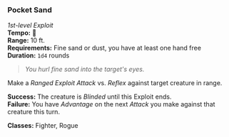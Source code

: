 ### Pocket Sand
*1st-level Exploit*  
**Tempo:** 🔷  
**Range:** 10 ft.  
**Requirements:** Fine sand or dust, you have at least one hand free  
**Duration:** `1d4` rounds  

> *You hurl fine sand into the target's eyes.*

Make a *Ranged Exploit Attack* vs. *Reflex* against target creature in range.

**Success:** The creature is *Blinded* until this Exploit ends.  
**Failure:** You have *Advantage* on the next *Attack* you make against that creature this turn.  

**Classes:** Fighter, Rogue
